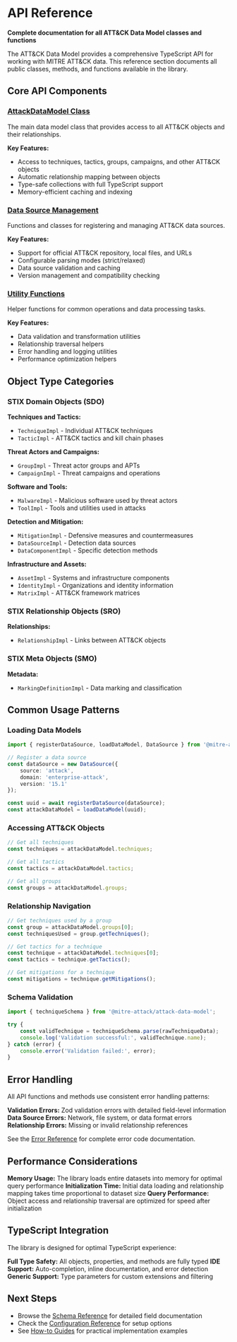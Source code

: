 # API Reference

**Complete documentation for all ATT&CK Data Model classes and functions**

The ATT&CK Data Model provides a comprehensive TypeScript API for working with MITRE ATT&CK data. This reference section documents all public classes, methods, and functions available in the library.

## Core API Components

### [AttackDataModel Class](./attack-data-model)

The main data model class that provides access to all ATT&CK objects and their relationships.

**Key Features:**

- Access to techniques, tactics, groups, campaigns, and other ATT&CK objects
- Automatic relationship mapping between objects
- Type-safe collections with full TypeScript support
- Memory-efficient caching and indexing

### [Data Source Management](./data-sources)

Functions and classes for registering and managing ATT&CK data sources.

**Key Features:**

- Support for official ATT&CK repository, local files, and URLs
- Configurable parsing modes (strict/relaxed)
- Data source validation and caching
- Version management and compatibility checking

### [Utility Functions](./utilities)

Helper functions for common operations and data processing tasks.

**Key Features:**

- Data validation and transformation utilities
- Relationship traversal helpers
- Error handling and logging utilities
- Performance optimization helpers

## Object Type Categories

### STIX Domain Objects (SDO)

**Techniques and Tactics:**

- `TechniqueImpl` - Individual ATT&CK techniques
- `TacticImpl` - ATT&CK tactics and kill chain phases

**Threat Actors and Campaigns:**

- `GroupImpl` - Threat actor groups and APTs
- `CampaignImpl` - Threat campaigns and operations

**Software and Tools:**

- `MalwareImpl` - Malicious software used by threat actors
- `ToolImpl` - Tools and utilities used in attacks

**Detection and Mitigation:**

- `MitigationImpl` - Defensive measures and countermeasures
- `DataSourceImpl` - Detection data sources
- `DataComponentImpl` - Specific detection methods

**Infrastructure and Assets:**

- `AssetImpl` - Systems and infrastructure components
- `IdentityImpl` - Organizations and identity information
- `MatrixImpl` - ATT&CK framework matrices

### STIX Relationship Objects (SRO)

**Relationships:**

- `RelationshipImpl` - Links between ATT&CK objects

### STIX Meta Objects (SMO)

**Metadata:**

- `MarkingDefinitionImpl` - Data marking and classification

## Common Usage Patterns

### Loading Data Models

```typescript
import { registerDataSource, loadDataModel, DataSource } from '@mitre-attack/attack-data-model';

// Register a data source
const dataSource = new DataSource({
    source: 'attack',
    domain: 'enterprise-attack',
    version: '15.1'
});

const uuid = await registerDataSource(dataSource);
const attackDataModel = loadDataModel(uuid);
```

### Accessing ATT&CK Objects

```typescript
// Get all techniques
const techniques = attackDataModel.techniques;

// Get all tactics
const tactics = attackDataModel.tactics;

// Get all groups
const groups = attackDataModel.groups;
```

### Relationship Navigation

```typescript
// Get techniques used by a group
const group = attackDataModel.groups[0];
const techniquesUsed = group.getTechniques();

// Get tactics for a technique
const technique = attackDataModel.techniques[0];
const tactics = technique.getTactics();

// Get mitigations for a technique
const mitigations = technique.getMitigations();
```

### Schema Validation

```typescript
import { techniqueSchema } from '@mitre-attack/attack-data-model';

try {
    const validTechnique = techniqueSchema.parse(rawTechniqueData);
    console.log('Validation successful:', validTechnique.name);
} catch (error) {
    console.error('Validation failed:', error);
}
```

## Error Handling

All API functions and methods use consistent error handling patterns:

**Validation Errors:** Zod validation errors with detailed field-level information
**Data Source Errors:** Network, file system, or data format errors
**Relationship Errors:** Missing or invalid relationship references

See the [Error Reference](../errors) for complete error code documentation.

## Performance Considerations

**Memory Usage:** The library loads entire datasets into memory for optimal query performance
**Initialization Time:** Initial data loading and relationship mapping takes time proportional to dataset size
**Query Performance:** Object access and relationship traversal are optimized for speed after initialization

## TypeScript Integration

The library is designed for optimal TypeScript experience:

**Full Type Safety:** All objects, properties, and methods are fully typed
**IDE Support:** Auto-completion, inline documentation, and error detection
**Generic Support:** Type parameters for custom extensions and filtering

## Next Steps

- Browse the [Schema Reference](../schemas/) for detailed field documentation
- Check the [Configuration Reference](../configuration) for setup options
- See [How-to Guides](../../how-to-guides/) for practical implementation examples
